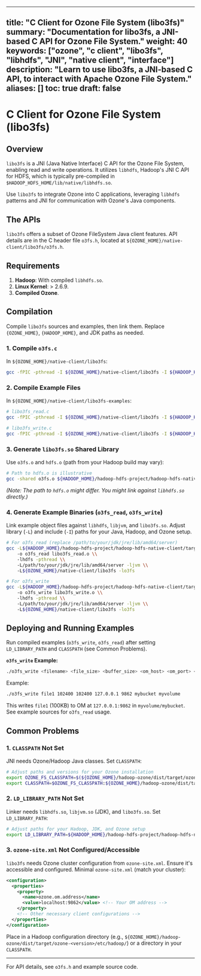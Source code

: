 <!---
Licensed to the Apache Software Foundation (ASF) under one
or more contributor license agreements.  See the NOTICE file
distributed with this work for additional information
regarding copyright ownership.  The ASF licenses this file
to you under the Apache License, Version 2.0 (the
"License"); you may not use this file except in compliance
with the License.  You may obtain a copy of the License at

    http://www.apache.org/licenses/LICENSE-2.0

Unless required by applicable law or agreed to in writing,
software distributed under the License is distributed on an
"AS IS" BASIS, WITHOUT WARRANTIES OR CONDITIONS OF ANY
KIND, either express or implied.  See the License for the
specific language governing permissions and limitations
under the License.
-->

---
title: "C Client for Ozone File System (libo3fs)"
summary: "Documentation for libo3fs, a JNI-based C API for Ozone File System."
weight: 40
keywords: ["ozone", "c client", "libo3fs", "libhdfs", "JNI", "native client", "interface"]
description: "Learn to use libo3fs, a JNI-based C API, to interact with Apache Ozone File System."
aliases: []
toc: true
draft: false
---

# C Client for Ozone File System (libo3fs)

## Overview

`libo3fs` is a JNI (Java Native Interface) C API for the Ozone File System, enabling read and write operations. It utilizes `libhdfs`, Hadoop's JNI C API for HDFS, which is typically pre-compiled in `$HADOOP_HDFS_HOME/lib/native/libhdfs.so`.

Use `libo3fs` to integrate Ozone into C applications, leveraging `libhdfs` patterns and JNI for communication with Ozone's Java components.

## The APIs

`libo3fs` offers a subset of Ozone FileSystem Java client features. API details are in the C header file `o3fs.h`, located at `${OZONE_HOME}/native-client/libo3fs/o3fs.h`.

## Requirements

1.  **Hadoop**: With compiled `libhdfs.so`.
2.  **Linux Kernel**: > 2.6.9.
3.  **Compiled Ozone**.

## Compilation

Compile `libo3fs` sources and examples, then link them. Replace `{OZONE_HOME}`, `{HADOOP_HOME}`, and JDK paths as needed.

### 1. Compile `o3fs.c`
In `${OZONE_HOME}/native-client/libo3fs`:
```bash
gcc -fPIC -pthread -I ${OZONE_HOME}/native-client/libo3fs -I ${HADOOP_HOME}/hadoop-hdfs-project/hadoop-hdfs-native-client/src/main/native/libhdfs/include -g -c o3fs.c
```

### 2. Compile Example Files
In `${OZONE_HOME}/native-client/libo3fs-examples`:
```bash
# libo3fs_read.c
gcc -fPIC -pthread -I ${OZONE_HOME}/native-client/libo3fs -I ${HADOOP_HOME}/hadoop-hdfs-project/hadoop-hdfs-native-client/src/main/native/libhdfs/include -g -c libo3fs_read.c

# libo3fs_write.c
gcc -fPIC -pthread -I ${OZONE_HOME}/native-client/libo3fs -I ${HADOOP_HOME}/hadoop-hdfs-project/hadoop-hdfs-native-client/src/main/native/libhdfs/include -g -c libo3fs_write.c
```

### 3. Generate `libo3fs.so` Shared Library
Use `o3fs.o` and `hdfs.o` (path from your Hadoop build may vary):
```bash
# Path to hdfs.o is illustrative
gcc -shared o3fs.o ${HADOOP_HOME}/hadoop-hdfs-project/hadoop-hdfs-native-client/src/main/native/libhdfs/mybuild/hdfs.o -o libo3fs.so
```
*(Note: The path to `hdfs.o` might differ. You might link against `libhdfs.so` directly.)*

### 4. Generate Example Binaries (`o3fs_read`, `o3fs_write`)
Link example object files against `libhdfs`, `libjvm`, and `libo3fs.so`. Adjust library (`-L`) and include (`-I`) paths for your Java, Hadoop, and Ozone setup.
```bash
# For o3fs_read (replace /path/to/your/jdk/jre/lib/amd64/server)
gcc -L${HADOOP_HOME}/hadoop-hdfs-project/hadoop-hdfs-native-client/target/native/target/usr/local/lib \\
    -o o3fs_read libo3fs_read.o \\
    -lhdfs -pthread \\
    -L/path/to/your/jdk/jre/lib/amd64/server -ljvm \\
    -L${OZONE_HOME}/native-client/libo3fs -lo3fs

# For o3fs_write
gcc -L${HADOOP_HOME}/hadoop-hdfs-project/hadoop-hdfs-native-client/target/native/target/usr/local/lib \\
    -o o3fs_write libo3fs_write.o \\
    -lhdfs -pthread \\
    -L/path/to/your/jdk/jre/lib/amd64/server -ljvm \\
    -L${OZONE_HOME}/native-client/libo3fs -lo3fs
```

## Deploying and Running Examples
Run compiled examples (`o3fs_write`, `o3fs_read`) after setting `LD_LIBRARY_PATH` and `CLASSPATH` (see Common Problems).

**`o3fs_write` Example:**
```bash
./o3fs_write <filename> <file_size> <buffer_size> <om_host> <om_port> <bucket_name> <volume_name>
```
Example:
```bash
./o3fs_write file1 102400 102400 127.0.0.1 9862 mybucket myvolume
```
This writes `file1` (100KB) to OM at `127.0.0.1:9862` in `myvolume/mybucket`. See example sources for `o3fs_read` usage.

## Common Problems

### 1. `CLASSPATH` Not Set
JNI needs Ozone/Hadoop Java classes. Set `CLASSPATH`:
```bash
# Adjust paths and versions for your Ozone installation
export OZONE_FS_CLASSPATH=$(${OZONE_HOME}/hadoop-ozone/dist/target/ozone-<version>/bin/ozone classpath ozone-filesystem --glob)
export CLASSPATH=$OZONE_FS_CLASSPATH:${OZONE_HOME}/hadoop-ozone/dist/target/ozone-<version>/share/ozone/lib/ozone-filesystem-<version>.jar:$CLASSPATH
```

### 2. `LD_LIBRARY_PATH` Not Set
Linker needs `libhdfs.so`, `libjvm.so` (JDK), and `libo3fs.so`. Set `LD_LIBRARY_PATH`:
```bash
# Adjust paths for your Hadoop, JDK, and Ozone setup
export LD_LIBRARY_PATH=${HADOOP_HOME}/hadoop-hdfs-project/hadoop-hdfs-native-client/target/native/target/usr/local/lib:/path/to/your/jdk/jre/lib/amd64/server:${OZONE_HOME}/native-client/libo3fs:$LD_LIBRARY_PATH
```

### 3. `ozone-site.xml` Not Configured/Accessible
`libo3fs` needs Ozone cluster configuration from `ozone-site.xml`. Ensure it's accessible and configured.
Minimal `ozone-site.xml` (match your cluster):
```xml
<configuration>
  <properties>
    <property>
      <name>ozone.om.address</name>
      <value>localhost:9862</value> <!-- Your OM address -->
    </property>
    <!-- Other necessary client configurations -->
  </properties>
</configuration>
```
Place in a Hadoop configuration directory (e.g., `${OZONE_HOME}/hadoop-ozone/dist/target/ozone-<version>/etc/hadoop/`) or a directory in your `CLASSPATH`.

---

For API details, see `o3fs.h` and example source code.
